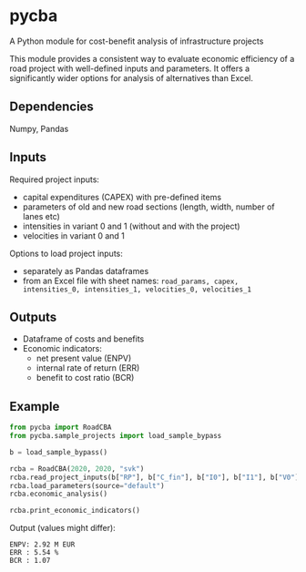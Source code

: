# pycba
A Python module for cost-benefit analysis of infrastructure projects


This module provides a consistent way to evaluate economic efficiency
of a road project with well-defined inputs and parameters.
It offers a significantly wider options for analysis of alternatives
than Excel.


## Dependencies
Numpy, Pandas


## Inputs
Required project inputs:
* capital expenditures (CAPEX) with pre-defined items
* parameters of old and new road sections (length, width, number of lanes etc)
* intensities in variant 0 and 1 (without and with the project)
* velocities in variant 0 and 1

Options to load project inputs:
* separately as Pandas dataframes
* from an Excel file with sheet names:
  `road_params, capex, intensities_0, intensities_1, velocities_0, velocities_1`


## Outputs
* Dataframe of costs and benefits
* Economic indicators:
  - net present value (ENPV)
  - internal rate of return (ERR)
  - benefit to cost ratio (BCR)


## Example

```python
from pycba import RoadCBA
from pycba.sample_projects import load_sample_bypass

b = load_sample_bypass()

rcba = RoadCBA(2020, 2020, "svk")
rcba.read_project_inputs(b["RP"], b["C_fin"], b["I0"], b["I1"], b["V0"], b["V1"])
rcba.load_parameters(source="default")
rcba.economic_analysis()

rcba.print_economic_indicators()
```

Output (values might differ):
```
ENPV: 2.92 M EUR
ERR : 5.54 %
BCR : 1.07
```



